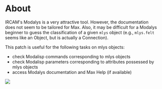 # About

IRCAM's Modalys is a very attractive tool. However, the documentation does not seem to be tailored for Max. Also, it may be difficult for a Modalys beginner to guess the classification of a given `mlys` object (e.g., `mlys.felt` seems like an Object, but is actually a Connection). 

This patch is useful for the following tasks on mlys objects:

- check Modalisp commands corresponding to mlys objects
- check Modalisp parameters corresponding to attributes possessed by mlys objects
- access Modalys documentation and Max Help (if available)

![](https://github.com/xinisnot/Modalys-document-viewer/assets/69862767/740922f9-4a65-4dbe-b404-979c6f42d74b)